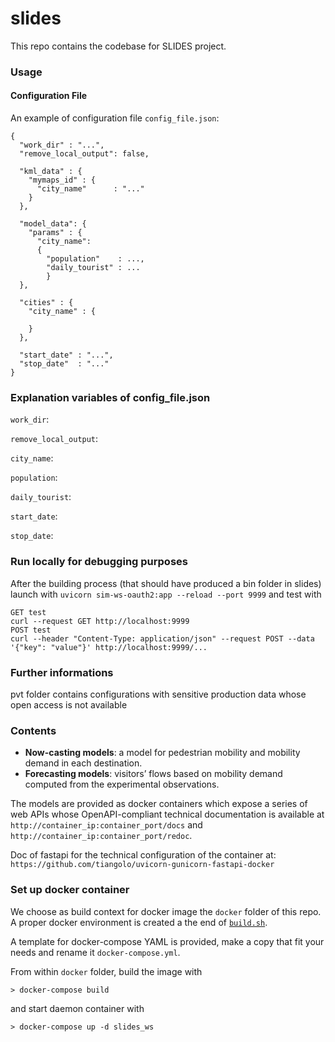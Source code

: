 # slides
This repo contains the codebase for SLIDES project.
### Usage
#### Configuration File
An example of configuration file `config_file.json`:
```
{
  "work_dir" : "...",
  "remove_local_output": false,

  "kml_data" : {
    "mymaps_id" : {
      "city_name"      : "..."
    }
  },

  "model_data": {
    "params" : {
      "city_name":
      {
        "population"    : ...,
        "daily_tourist" : ...
        }
  },

  "cities" : {
    "city_name" : {

    }
  },
  
  "start_date" : "...",
  "stop_date"  : "..."
}
```
### Explanation variables of config_file.json
`work_dir`:

`remove_local_output`:

`city_name`:

`population`:

`daily_tourist`:

`start_date`:

`stop_date`:


### Run locally for debugging purposes
After the building process (that should have produced a bin folder in slides) launch with
```uvicorn sim-ws-oauth2:app --reload --port 9999```
and test with
```
GET test
curl --request GET http://localhost:9999
POST test
curl --header "Content-Type: application/json" --request POST --data '{"key": "value"}' http://localhost:9999/...
```
### Further informations
pvt folder contains configurations with sensitive production data whose open access is not available


### Contents
+ __Now-casting models__: a model for pedestrian mobility and mobility demand in each destination.
+ __Forecasting models__: visitors’ flows based on mobility demand computed from the experimental observations.

The models are provided as docker containers which expose a series of web APIs whose OpenAPI-compliant technical documentation is available at `http://container_ip:container_port/docs` and `http://container_ip:container_port/redoc`.

Doc of fastapi for the technical configuration of the container at:
`https://github.com/tiangolo/uvicorn-gunicorn-fastapi-docker`



### Set up docker container
We choose as build context for docker image the `docker` folder of this repo. A proper docker environment is created a the end of [`build.sh`](build.sh).

A template for docker-compose YAML is provided, make a copy that fit your needs and rename it `docker-compose.yml`.

From within `docker` folder, build the image with
```
> docker-compose build
```
and start daemon container with
```
> docker-compose up -d slides_ws
```
